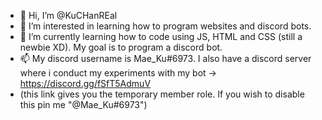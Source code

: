 - 👋 Hi, I’m @KuCHanREal
- 👀 I’m interested in learning how to program websites and discord bots.
- 🌱 I’m currently learning how to code using JS, HTML and CSS (still a newbie XD). My goal is to program a discord bot. 
- 📫 My discord username is Mae_Ku#6973. I also have a discord server where i conduct my experiments with my bot -> https://discord.gg/fSfT5AdmuV
-    (this link gives you the temporary member role. If you wish to disable this pin me "@Mae_Ku#6973")

<!---
KuCHanREal/KuCHanREal is a ✨ special ✨ repository because its `README.md` (this file) appears on your GitHub profile.
You can click the Preview link to take a look at your changes.
--->
